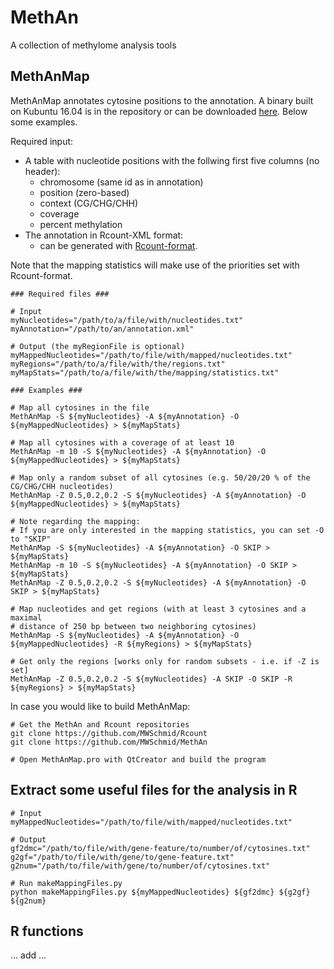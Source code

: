 # MethAn
A collection of methylome analysis tools

## MethAnMap
MethAnMap annotates cytosine positions to the annotation. A binary built on Kubuntu 16.04 is in the repository or can be downloaded [here](MethAnMap/MethAnMap?raw=true). Below some examples.

Required input:
* A table with nucleotide positions with the follwing first five columns (no header):
    * chromosome (same id as in annotation)
    * position (zero-based)
    * context (CG/CHG/CHH)
    * coverage
    * percent methylation
* The annotation in Rcount-XML format:
    * can be generated with [Rcount-format](https://github.com/MWSchmid/Rcount).

Note that the mapping statistics will make use of the priorities set with Rcount-format.

```SH
### Required files ###

# Input
myNucleotides="/path/to/a/file/with/nucleotides.txt"
myAnnotation="/path/to/an/annotation.xml"

# Output (the myRegionFile is optional)
myMappedNucleotides="/path/to/file/with/mapped/nucleotides.txt"
myRegions="/path/to/a/file/with/the/regions.txt"
myMapStats="/path/to/a/file/with/the/mapping/statistics.txt"

### Examples ###

# Map all cytosines in the file
MethAnMap -S ${myNucleotides} -A ${myAnnotation} -O ${myMappedNucleotides} > ${myMapStats}

# Map all cytosines with a coverage of at least 10
MethAnMap -m 10 -S ${myNucleotides} -A ${myAnnotation} -O ${myMappedNucleotides} > ${myMapStats}

# Map only a random subset of all cytosines (e.g. 50/20/20 % of the CG/CHG/CHH nucleotides)
MethAnMap -Z 0.5,0.2,0.2 -S ${myNucleotides} -A ${myAnnotation} -O ${myMappedNucleotides} > ${myMapStats}

# Note regarding the mapping:
# If you are only interested in the mapping statistics, you can set -O to "SKIP"
MethAnMap -S ${myNucleotides} -A ${myAnnotation} -O SKIP > ${myMapStats}
MethAnMap -m 10 -S ${myNucleotides} -A ${myAnnotation} -O SKIP > ${myMapStats}
MethAnMap -Z 0.5,0.2,0.2 -S ${myNucleotides} -A ${myAnnotation} -O SKIP > ${myMapStats}

# Map nucleotides and get regions (with at least 3 cytosines and a maximal
# distance of 250 bp between two neighboring cytosines)
MethAnMap -S ${myNucleotides} -A ${myAnnotation} -O ${myMappedNucleotides} -R ${myRegions} > ${myMapStats}

# Get only the regions [works only for random subsets - i.e. if -Z is set]
MethAnMap -Z 0.5,0.2,0.2 -S ${myNucleotides} -A SKIP -O SKIP -R ${myRegions} > ${myMapStats}
```

In case you would like to build MethAnMap:

```SH
# Get the MethAn and Rcount repositories
git clone https://github.com/MWSchmid/Rcount
git clone https://github.com/MWSchmid/MethAn

# Open MethAnMap.pro with QtCreator and build the program
```

## Extract some useful files for the analysis in R
```SH
# Input
myMappedNucleotides="/path/to/file/with/mapped/nucleotides.txt"

# Output
gf2dmc="/path/to/file/with/gene-feature/to/number/of/cytosines.txt"
g2gf="/path/to/file/with/gene/to/gene-feature.txt"
g2num="/path/to/file/with/gene/to/number/of/cytosines.txt"

# Run makeMappingFiles.py
python makeMappingFiles.py ${myMappedNucleotides} ${gf2dmc} ${g2gf} ${g2num}
```

## R functions

... add ...
